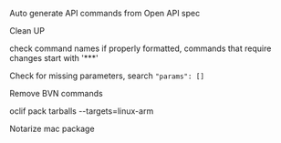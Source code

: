Auto generate API commands from Open API spec

Clean UP

 check command names if properly formatted, commands that require changes start with '***'

 Check for missing parameters, search `"params": []`

 Remove BVN commands

  oclif pack tarballs --targets=linux-arm

  Notarize mac package